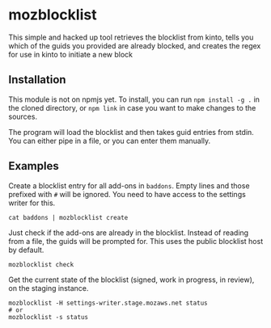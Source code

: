 mozblocklist
============

This simple and hacked up tool retrieves the blocklist from kinto, tells you which of the guids you
provided are already blocked, and creates the regex for use in kinto to initiate a new block

Installation
------------
This module is not on npmjs yet. To install, you can run `npm install -g .` in the cloned directory,
or `npm link` in case you want to make changes to the sources.

The program will load the blocklist and then takes guid entries from stdin. You can either pipe in a
file, or you can enter them manually.

Examples
--------

Create a blocklist entry for all add-ons in `baddons`. Empty lines and those prefixed with `#`
will be ignored. You need to have access to the settings writer for this.
```
cat baddons | mozblocklist create
```

Just check if the add-ons are already in the blocklist. Instead of reading from a file, the guids
will be prompted for. This uses the public blocklist host by default.
```
mozblocklist check
```

Get the current state of the blocklist (signed, work in progress, in review), on the staging instance.
```
mozblocklist -H settings-writer.stage.mozaws.net status
# or
mozblocklist -s status
```
